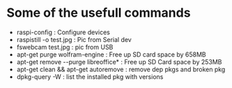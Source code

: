 # Some of the usefull commands

  - raspi-config : Configure devices
  - raspistill -o test.jpg : Pic from Serial dev
  - fswebcam test.jpg : pic from USB
  - apt-get purge wolfram-engine : Free up SD card space by 658MB
  - apt-get remove --purge libreoffice* : Free up SD Card space by 253MB
  - apt-get clean && apt-get autoremove : remove dep pkgs and broken pkg
  - dpkg-query -W : list the installed pkg with versions
